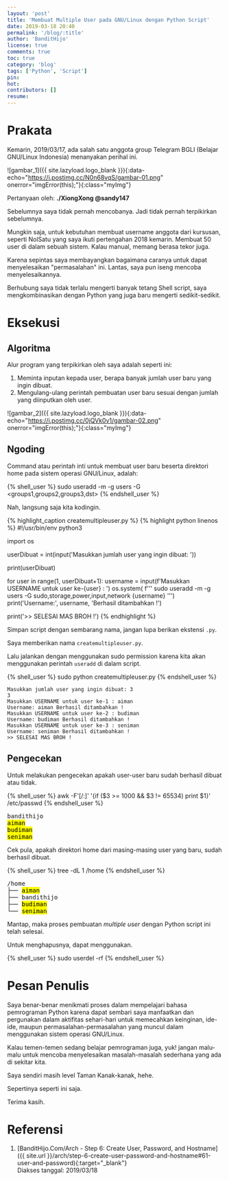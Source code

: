 ```yaml
---
layout: 'post'
title: 'Membuat Multiple User pada GNU/Linux dengan Python Script'
date: 2019-03-18 20:40
permalink: '/blog/:title'
author: 'BanditHijo'
license: true
comments: true
toc: true
category: 'blog'
tags: ['Python', 'Script']
pin:
hot:
contributors: []
resume:
---
```


<!-- BANNER OF THE POST -->
<!-- <img class="post&#45;body&#45;img" src="{{ site.lazyload.logo_blank_banner }}" data&#45;echo="#" alt="banner"> -->

# Prakata

Kemarin, 2019/03/17, ada salah satu anggota group Telegram BGLI (Belajar GNU/Linux Indonesia) menanyakan perihal ini.

![gambar_1]({{ site.lazyload.logo_blank }}){:data-echo="https://i.postimg.cc/N0n68vqS/gambar-01.png" onerror="imgError(this);"}{:class="myImg"}
<p class="img-caption">Pertanyaan oleh: <b>./XiongXong @sandy147</b></p>

Sebelumnya saya tidak pernah mencobanya. Jadi tidak pernah terpikirkan sebelumnya.

Mungkin saja, untuk kebutuhan membuat username anggota dari kursusan, seperti NolSatu yang saya ikuti pertengahan 2018 kemarin. Membuat 50 user di dalam sebuah sistem. Kalau manual, memang berasa tekor juga.

Karena sepintas saya membayangkan bagaimana caranya untuk dapat menyelesaikan "permasalahan" ini. Lantas, saya pun iseng mencoba menyelesaikannya.

Berhubung saya tidak terlalu mengerti banyak tetang Shell script, saya mengkombinasikan dengan Python yang juga baru mengerti sedikit-sedikit.

# Eksekusi

## Algoritma

Alur program yang terpikirkan oleh saya adalah seperti ini:

1. Meminta inputan kepada user, berapa banyak jumlah user baru yang ingin dibuat.
2. Mengulang-ulang perintah pembuatan user baru sesuai dengan jumlah yang diinputkan oleh user.


![gambar_2]({{ site.lazyload.logo_blank }}){:data-echo="https://i.postimg.cc/0jQVk0v1/gambar-02.png" onerror="imgError(this);"}{:class="myImg"}

## Ngoding

Command atau perintah inti untuk membuat user baru beserta direktori home pada sistem operasi GNU/Linux, adalah:

{% shell_user %}
sudo useradd -m -g users -G <groups1,groups2,groups3,dst> <username>
{% endshell_user %}

Nah, langsung saja kita kodingin.

{% highlight_caption createmultipleuser.py %}
{% highlight python linenos %}
#!/usr/bin/env python3

import os

userDibuat = int(input('Masukkan jumlah user yang ingin dibuat: '))

print(userDibuat)

for user in range(1, userDibuat+1):
    username = input(f'Masukkan USERNAME untuk user ke-{user} : ')
    os.system(
        f'''
        sudo useradd -m -g users -G sudo,storage,power,input,network {username}
        ''')
    print('Username:', username, 'Berhasil ditambahkan !')

print('>> SELESAI MAS BROH !')
{% endhighlight %}

Simpan script dengan sembarang nama, jangan lupa berikan ekstensi `.py`.

Saya memberikan nama `createmultipleuser.py`.

Lalu jalankan dengan menggunakan sudo permission karena kita akan menggunakan perintah `useradd` di dalam script.

{% shell_user %}
sudo python createmultipleuser.py
{% endshell_user %}

```
Masukkan jumlah user yang ingin dibuat: 3
3
Masukkan USERNAME untuk user ke-1 : aiman
Username: aiman Berhasil ditambahkan !
Masukkan USERNAME untuk user ke-2 : budiman
Username: budiman Berhasil ditambahkan !
Masukkan USERNAME untuk user ke-3 : seniman
Username: seniman Berhasil ditambahkan !
>> SELESAI MAS BROH !
```

## Pengecekan

Untuk melakukan pengecekan apakah user-user baru sudah berhasil dibuat atau tidak.

{% shell_user %}
awk -F'[/:]' '{if ($3 >= 1000 && $3 != 65534) print $1}' /etc/passwd
{% endshell_user %}

<pre>
bandithijo
<mark>aiman
budiman
seniman</mark>
</pre>

Cek pula, apakah direktori home dari masing-masing user yang baru, sudah berhasil dibuat.

{% shell_user %}
tree -dL 1 /home
{% endshell_user %}

<pre>
/home
├── <mark>aiman</mark>
├── bandithijo
├── <mark>budiman</mark>
└── <mark>seniman</mark>
</pre>

Mantap, maka proses pembuatan *multiple user* dengan Python script ini telah selesai.

Untuk menghapusnya, dapat menggunakan.

{% shell_user %}
sudo userdel -rf <username>
{% endshell_user %}

# Pesan Penulis

Saya benar-benar menikmati proses dalam mempelajari bahasa pemrograman Python karena dapat sembari saya manfaatkan dan pergunakan dalam aktifitas sehari-hari untuk memecahkan keinginan, ide-ide, maupun permasalahan-permasalahan yang muncul dalam menggunakan sistem operasi GNU/Linux.

Kalau temen-temen sedang belajar pemrograman juga, yuk! jangan malu-malu untuk mencoba menyelesaikan masalah-masalah sederhana yang ada di sekitar kita.

Saya sendiri masih level Taman Kanak-kanak, hehe.

Sepertinya seperti ini saja.

Terima kasih.

# Referensi

1. [BanditHijo.Com/Arch - Step 6: Create User, Password, and Hostname]({{ site.url }}/arch/step-6-create-user-password-and-hostname#61-user-and-password){:target="_blank"}
<br>Diakses tanggal: 2019/03/18
